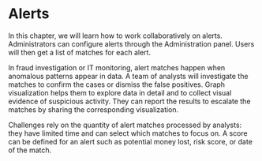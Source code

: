 # Alerts

In this chapter, we will learn how to work collaboratively on alerts. 
Administrators can configure alerts through the Administration panel. Users will then get a list of matches for each alert.

In fraud investigation or IT monitoring, alert matches happen when anomalous patterns appear in data. A team of analysts will investigate the matches to confirm the cases or dismiss the false positives. Graph visualization helps them to explore data in detail and to collect visual evidence of suspicious activity. They can report the results to escalate the matches by sharing the corresponding visualization.

Challenges rely on the quantity of alert matches processed by analysts: they have limited time and can select which matches to focus on. A score can be defined for an alert such as potential money lost, risk score, or date of the match.

